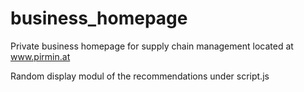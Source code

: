 # business_homepage
Private business homepage for supply chain management located at
www.pirmin.at

Random display modul of the recommendations under script.js
